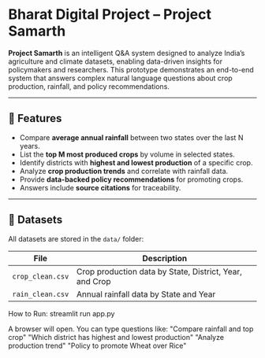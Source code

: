 # Bharat Digital Project – Project Samarth

**Project Samarth** is an intelligent Q&A system designed to analyze India’s agriculture and climate datasets, enabling data-driven insights for policymakers and researchers. This prototype demonstrates an end-to-end system that answers complex natural language questions about crop production, rainfall, and policy recommendations.

---

## 🌟 Features

- Compare **average annual rainfall** between two states over the last N years.
- List the **top M most produced crops** by volume in selected states.
- Identify districts with **highest and lowest production** of a specific crop.
- Analyze **crop production trends** and correlate with rainfall data.
- Provide **data-backed policy recommendations** for promoting crops.
- Answers include **source citations** for traceability.

---

## 📂 Datasets

All datasets are stored in the `data/` folder:

| File | Description |
|------|-------------|
| `crop_clean.csv` | Crop production data by State, District, Year, and Crop |
| `rain_clean.csv` | Annual rainfall data by State and Year |

How to Run:
streamlit run app.py

A browser will open. 
You can type questions like:
"Compare rainfall and top crop"
"Which district has highest and lowest production"
"Analyze production trend"
"Policy to promote Wheat over Rice"
